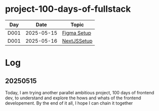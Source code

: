 # project-100-days-of-fullstack

| Day  | Date       | Topic                                     |
| ---- | ---------- | ----------------------------------------- |
| D001 | 2025-05-15 | [Figma Setup](./log/D001-figma-setup.md)  |
| D001 | 2025-05-16 | [NextJSSetup](./log/D002-nextjs-setup.md) |

# Log

## 20250515

Today, I am trying another parallel ambitious project, 100 days of frontend dev, to understand and explore the hows and whats of the frontend developement. By the end of it all, I hope I can chain it together
